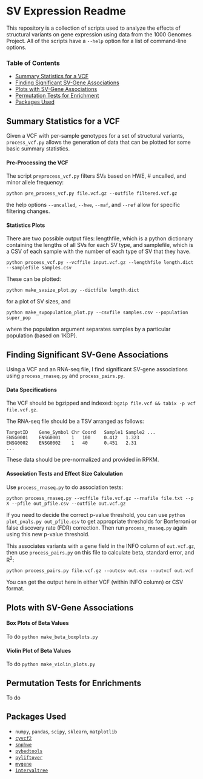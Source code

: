 # SV Expression Readme

This repository is a collection of scripts used to analyze the effects of structural variants on gene expression using data from the 1000 Genomes Project. All of the scripts have a `--help` option for a list of command-line options.

### Table of Contents
- [Summary Statistics for a VCF](#vcf)
- [Finding Significant SV-Gene Associations](#svgene)
- [Plots with SV-Gene Associations](#geneplots)
- [Permutation Tests for Enrichment](#permutation)
- [Packages Used](#packages)

<a name="vcf"></a>
## Summary Statistics for a VCF

Given a VCF with per-sample genotypes for a set of structural variants, `process_vcf.py` allows the generation of data that can be plotted for some basic summary statistics.

#### Pre-Processing the VCF

The script `preprocess_vcf.py` filters SVs based on HWE, # uncalled, and minor allele frequency:

`
python pre_process_vcf.py file.vcf.gz --outfile filtered.vcf.gz
`

the help options `--uncalled`, `--hwe`, `--maf`, and `--ref` allow for specific filtering changes.

#### Statistics Plots

There are two possible output files: lengthfile, which is a python dictionary containing the lengths of all SVs for each SV type, and samplefile, which is a CSV of each sample with the number of each type of SV that they have.

`
python process_vcf.py --vcffile input.vcf.gz --lengthfile length.dict --samplefile samples.csv
`

These can be plotted:

`
python make_svsize_plot.py --dictfile length.dict
`

for a plot of SV sizes, and

`
python make_svpopulation_plot.py --csvfile samples.csv --population super_pop
`

where the population argument separates samples by a particular population (based on 1KGP).

<a name="svgene"></a>
## Finding Significant SV-Gene Associations
Using a VCF and an RNA-seq file, I find significant SV-gene associations using `process_rnaseq.py` and `process_pairs.py`.

#### Data Specifications

The VCF should be bgzipped and indexed:
`bgzip file.vcf && tabix -p vcf file.vcf.gz`.

The RNA-seq file should be a TSV arranged as follows:
```
TargetID    Gene_Symbol Chr Coord   Sample1 Sample2 ...
ENSG0001    ENSG0001    1   100     0.412   1.323
ENSG0002    ENSG0002    1   40      0.451   2.31
...
```
These data should be pre-normalized and provided in RPKM.

#### Association Tests and Effect Size Calculation

Use `process_rnaseq.py` to do association tests:

`
python process_rnaseq.py --vcffile file.vcf.gz --rnafile file.txt --p X --pfile out_pfile.csv --outfile out.vcf.gz
`

If you need to decide the correct p-value threshold, you can use `python plot_pvals.py out_pfile.csv` to get appropriate thresholds for Bonferroni or false discovery rate (FDR) correction. Then run `process_rnaseq.py` again using this new p-value threshold.

This associates variants with a gene field in the INFO column of `out.vcf.gz`, then use `process_pairs.py` on this file to calculate beta, standard error, and R<sup>2</sup>:

`python process_pairs.py file.vcf.gz --outcsv out.csv --outvcf out.vcf`

You can get the output here in either VCF (within INFO column) or CSV format.

<a name="geneplots"></a>
## Plots with SV-Gene Associations

#### Box Plots of Beta Values
To do
`python make_beta_boxplots.py`

#### Violin Plot of Beta Values
To do
`python make_violin_plots.py`

<a name="permutation"></a>
## Permutation Tests for Enrichments
To do

<a name="packages"></a>
## Packages Used
- `numpy`, `pandas`, `scipy`, `sklearn`, `matplotlib`
- [`cyvcf2`](https://github.com/brentp/cyvcf2)
- [`snphwe`](https://github.com/jeremymcrae/snphwe)
- [`pybedtools`](https://github.com/daler/pybedtools)
- [`pyliftover`](https://github.com/konstantint/pyliftover)
- [`mygene`](https://github.com/biothings/mygene.info)
- [`intervaltree`](https://github.com/chaimleib/intervaltree)
